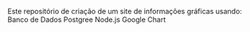 Este repositório de criação de um site de informações gráficas usando: 
Banco de Dados Postgree
Node.js
Google Chart
